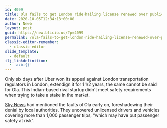 ```yaml
---
id: 4099
title: Ola fails to get London ride-hailing license renewed over public safety concerns
date: 2020-10-05T12:34:13+00:00
author: Newb
layout: post
guid: https://new.blicio.us/?p=4099
permalink: /ola-fails-to-get-london-ride-hailing-license-renewed-over-public-safety-concerns/
classic-editor-remember:
  - classic-editor
slide_template:
  - default
ilj_linkdefinition:
  - 'a:0:{}'
---
```

Only six days after Uber won its appeal against London transportation regulators in London, extendign it for 1 1/2 years, the same cannot be said for Ola. This Indian-based rival startup didn't meet safety requirements when trying to take a stake in the market.

[Sky News](https://news.sky.com/story/tfl-bans-uber-rival-ola-over-public-safety-failings-12090283) had mentioned the faults of Ola early on, foreshadowing their denial by local authorities. They uncovered unlicensed drivers and vehicles covering more than 1,000 passenger trips, “which may have put passenger safety at risk".